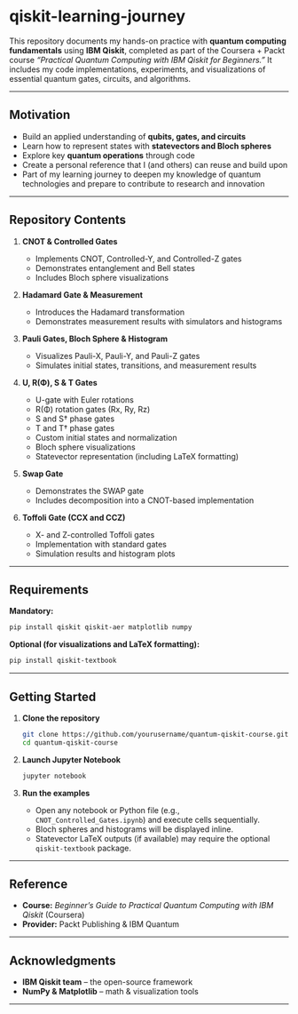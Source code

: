 # qiskit-learning-journey

This repository documents my hands-on practice with **quantum computing fundamentals** using **IBM Qiskit**, completed as part of the Coursera + Packt course *“Practical Quantum Computing with IBM Qiskit for Beginners.”*
It includes my code implementations, experiments, and visualizations of essential quantum gates, circuits, and algorithms.

---

## Motivation

* Build an applied understanding of **qubits, gates, and circuits**
* Learn how to represent states with **statevectors and Bloch spheres**
* Explore key **quantum operations** through code
* Create a personal reference that I (and others) can reuse and build upon
* Part of my learning journey to deepen my knowledge of quantum technologies and prepare to contribute to research and innovation

---

## Repository Contents

1. **CNOT & Controlled Gates**

   * Implements CNOT, Controlled-Y, and Controlled-Z gates
   * Demonstrates entanglement and Bell states
   * Includes Bloch sphere visualizations

2. **Hadamard Gate & Measurement**

   * Introduces the Hadamard transformation
   * Demonstrates measurement results with simulators and histograms

3. **Pauli Gates, Bloch Sphere & Histogram**

   * Visualizes Pauli-X, Pauli-Y, and Pauli-Z gates
   * Simulates initial states, transitions, and measurement results

4. **U, R(Φ), S & T Gates**

   * U-gate with Euler rotations
   * R(Φ) rotation gates (Rx, Ry, Rz)
   * S and S† phase gates
   * T and T† phase gates
   * Custom initial states and normalization
   * Bloch sphere visualizations
   * Statevector representation (including LaTeX formatting)

5. **Swap Gate**

   * Demonstrates the SWAP gate
   * Includes decomposition into a CNOT-based implementation

6. **Toffoli Gate (CCX and CCZ)**

   * X- and Z-controlled Toffoli gates
   * Implementation with standard gates
   * Simulation results and histogram plots

---

## Requirements

**Mandatory:**

```bash
pip install qiskit qiskit-aer matplotlib numpy
```

**Optional (for visualizations and LaTeX formatting):**

```bash
pip install qiskit-textbook
```

---

## Getting Started

1. **Clone the repository**

   ```bash
   git clone https://github.com/yourusername/quantum-qiskit-course.git
   cd quantum-qiskit-course
   ```

2. **Launch Jupyter Notebook**

   ```bash
   jupyter notebook
   ```

3. **Run the examples**

   * Open any notebook or Python file (e.g., `CNOT_Controlled_Gates.ipynb`) and execute cells sequentially.
   * Bloch spheres and histograms will be displayed inline.
   * Statevector LaTeX outputs (if available) may require the optional `qiskit-textbook` package.

---

## Reference

* **Course:** *Beginner’s Guide to Practical Quantum Computing with IBM Qiskit* (Coursera)
* **Provider:** Packt Publishing & IBM Quantum

---

## Acknowledgments

* **IBM Qiskit team** – the open-source framework
* **NumPy & Matplotlib** – math & visualization tools
  
---
